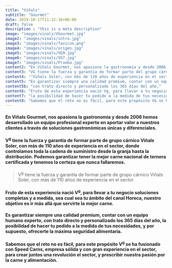 ```yaml
---
title: "Viñals"
subtitle: "Gourmet"
date: 2019-10-17T11:22:16+06:00
draft: false
description : "this is a meta description"
image: "images/vinals/VGourmet.jpg"
image2: "images/vinals/intro.jpg"
image3: "images/vinals/favicon.png"
image4: "images/vinals/origen.jpg"
image5: "images/vinals/VG9.jpg"
image6: "images/vinals/VG7.jpg"
image7: "images/vinals/Prueba.jpg"
content2: "En Viñals Gourmet, nos apasiona la gastronomia y desde 2006 hemos desarrollado un equipo profesional experto en aportar valor a nuestros clientes a través de soluciones gastronómicas únicas y diferenciales"
content3: "VG tiene la fuerza y garantía de formar parte del grupo cárnico Viñals Soler, con más de 110 años de experiencia en el sector, donde controlamos toda la cadena de suministro desde la granja hasta la distribución. Podemos garantizar tener la mejor carne nacional de ternera certificada y tenemos la certeza que nunca fallaremos."
content4: '"Viñals Soler, con más de 110 años de experiencia en el sector"'
content5: "Es garantizar siempre una calidad premium, contar con un equipo humano experto,"
content5b: "con trato directo y personalizado los 365 días del año,"
content6: "Fruto de esta experiencia nació Vg, para llevar a tu negocio soluciones completas y a medida, sea cual sea tu ámbito del canal Horeca, nuestro objetivo es ir más allá que servirte la mejor carne."
content7: "la posibilidad de hacer tu pedido a la medida de tus necesidades, y por supuesto, ofrecerte la máxima seguridad alimentaria."
content8: "Sabemos que el reto no es fácil, para este propósito VG se ha fusionado con Speed Carns, empresa sólida y con gran experiencia en el sector, para crear juntos una revolución en el sector, y prescribir nuestra pasión por la carne y la alimentación."
---
```

#### En Viñals Gourmet, nos apasiona la gastronomía y desde 2006 hemos desarrollado un equipo profesional experto en aportar valor a nuestros clientes a través de soluciones gastronómicas únicas y diferenciales.



#### V<sup>g</sup> tiene la fuerza y garantía de formar parte de grupo cárnico Viñals Soler, con más de 110 años de experiencia en el sector, donde controlamos toda la cadena de suministro desde la granja hasta la distribución. Podemos garantizar tener la mejor carne nacional de ternera certificada y tenemos la certeza que nunca fallaremos.



> V<sup>g</sup> tiene la fuerza y garantía de formar parte de grupo cárnico Viñals Soler, con más de 110 años de experiencia en el sector



#### Fruto de esta experiencia nació V<sup>g</sup>, para llevar a tu negocio soluciones completas y a medida, sea cual sea tu ámbito del canal Horeca, nuestro objetivo es ir más allá que servirte la mejor carne. 



#### Es garantizar siempre una calidad premium, contar con un equipo humano experto, con trato directo y personalizado los 365 días del año, la posibilidad de hacer tu pedido a la medida de tus necesidades, y por supuesto, ofrecerte la máxima seguridad alimentaria.



#### Sabemos que el reto no es fácil, para este propósito V<sup>g</sup> se ha fusionado con Speed Carns, empresa sólida y con gran experiencia en el sector, para crear juntos una revolución el sector, y prescribir nuestra pasión por la carne y alimentación.

